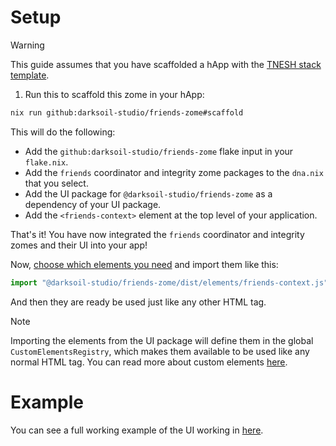 # Setup

> [!WARNING]
> This guide assumes that you have scaffolded a hApp with the [TNESH stack template](https://darksoil.studio/tnesh-stack).

1. Run this to scaffold this zome in your hApp:

```bash
nix run github:darksoil-studio/friends-zome#scaffold
```

This will do the following:
  - Add the `github:darksoil-studio/friends-zome` flake input in your `flake.nix`.
  - Add the `friends` coordinator and integrity zome packages to the `dna.nix` that you select.
  - Add the UI package for `@darksoil-studio/friends-zome` as a dependency of your UI package.
  - Add the `<friends-context>` element at the top level of your application.

That's it! You have now integrated the `friends` coordinator and integrity zomes and their UI into your app!

Now, [choose which elements you need](/elements/profile-prompt.md) and import them like this:

```js
import "@darksoil-studio/friends-zome/dist/elements/friends-context.js";
```

And then they are ready be used just like any other HTML tag. 

> [!NOTE]
> Importing the elements from the UI package will define them in the global `CustomElementsRegistry`, which makes them available to be used like any normal HTML tag. You can read more about custom elements [here](https://darksoil.studio/tnesh-stack/guides/custom-elements).

# Example

You can see a full working example of the UI working in [here](https://github.com/darksoil-studio/friends-zome/blob/main/ui/demo/index.html).

